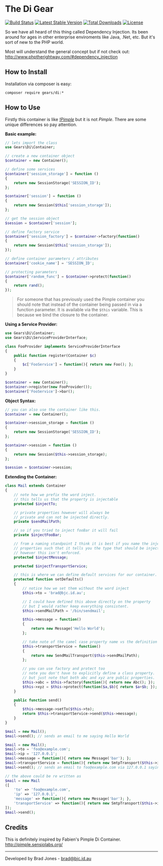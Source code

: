 The Di Gear
================================================================================
[![Build Status](https://travis-ci.org/phpgearbox/di.svg?branch=master)](https://travis-ci.org/phpgearbox/di)
[![Latest Stable Version](https://poser.pugx.org/gears/di/v/stable.svg)](https://packagist.org/packages/gears/di)
[![Total Downloads](https://poser.pugx.org/gears/di/downloads.svg)](https://packagist.org/packages/gears/di)
[![License](https://poser.pugx.org/gears/di/license.svg)](https://packagist.org/packages/gears/di)

So we have all heard of this thing called Dependency Injection.
Its been around for ages in other enterprise enviroments like Java, .Net, etc.
But it's sort of new to the PHP world.

Most will understand the general concept but if not check out:
http://www.phptherightway.com/#dependency_injection

How to Install
--------------------------------------------------------------------------------
Installation via composer is easy:

	composer require gears/di:*

How to Use
--------------------------------------------------------------------------------
Firstly this container is like *[!Pimple](http://pimple.sensiolabs.org/)*
but it is not *Pimple*. There are some unique differences so pay attention.

**Basic example:**

```php
// lets import the class
use Gears\Di\Container;

// create a new container object
$container = new Container();

// define some services
$container['session_storage'] = function ()
{
	return new SessionStorage('SESSION_ID');
};

$container['session'] = function ()
{
	return new Session($this['session_storage']);
};

// get the session object
$session = $container['session'];

// define factory service
$container['session_factory'] = $container->factory(function()
{
	return new Session($this['session_storage']);
});

// define container parameters / attributes
$container['cookie_name'] = 'SESSION_ID';

// protecting parameters
$container['random_func'] = $container->protect(function()
{
	return rand();
});
```

> For someone that has previously used the Pimple container you should note that
> instead of the container being passed in via a function parameter. It is
> available via the ```$this``` variable. This is because we bind the closure
> to the container.

**Using a Service Provider:**

```php
use Gears\Di\Container;
use Gears\Di\ServiceProviderInterface;

class FooProvider implements ServiceProviderInterface
{
	public function register(Container $c)
	{
		$c['FooService'] = function(){ return new Foo(); };
	}
}

$container = new Container();
$container->register(new FooProvider());
$container['FooService']->bar();
```

**Object Syntax:**

```php
// you can also use the container like this.
$container = new Container();

$container->session_storage = function ()
{
	return new SessionStorage('SESSION_ID');
};

$container->session = function ()
{
	return new Session($this->session_storage);
};

$session = $container->session;
```

**Extending the Container:**

```php
class Mail extends Container
{
	// note how we prefix the word inject.
	// this tells us that the property is injectable
	protected $injectTo;

	// private properties however will always be
	// private and can not be injected directly.
	private $sendMailPath;

	// so if you tried to inject fooBar it will fail
	private $injectFooBar;

	// from a naming standpoint I think it is best if you name the injectable
	// properties such that it tells you the type that should be injected.
	// however this isn't enforced.
	protected $injectMessage;

	protected $injectTransportService;

	// this is where we can define default services for our container.
	protected function setDefaults()
	{
		// notice how we set them without the word inject
		$this->to = 'brad@bjc.id.au';

		// I could have defined this above directly on the property
		// but I would rather keep everything consistent.
		$this->sendMailPath = '/bin/sendmail';

		$this->message = function()
		{
			return new Message('Hello World');
		};

		// take note of the camel case property name vs the definition above.
		$this->transportService = function()
		{
			return new SendMailTransport($this->sendMailPath);
		};

		// you can use factory and protect too
		// note you don't have to explicitly define a class property.
		// but just note that both abc and xyz are public properties.
		$this->abc = $this->factory(function(){ return new Abc(); });
		$this->xyz = $this->protect(function($a,$b){ return $a+$b; });
	}

	public function send()
	{
		$this->message->setTo($this->to);
		return $this->transportService->send($this->message);
	}
}

$mail = new Mail();
$mail->send(); // sends an email to me saying Hello World

$mail = new Mail();
$mail->to = 'foo@example.com';
$mail->ip = '127.0.0.1';
$mail->message = function(){ return new Message('bar'); };
$mail->transportService = function(){ return new SmtpTransport($this->ip); };
$mail->send(); // sends an email to foo@example.com via 127.0.0.1 saying bar

// the above could be re written as
$mail = new Mail
([
	'to' => 'foo@example.com',
	'ip' => '127.0.0.1',
	'message' => function(){ return new Message('bar'); },
	'transportService' => function(){ return new SmtpTransport($this->ip); },
]);
$mail->send();
```

Credits
--------------------------------------------------------------------------------
This is definitely inspired by Fabien's Pimple Di Container.
http://pimple.sensiolabs.org/

--------------------------------------------------------------------------------
Developed by Brad Jones - brad@bjc.id.au